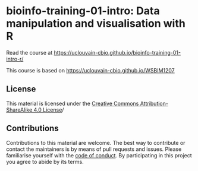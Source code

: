 # bioinfo-training-01-intro: Data manipulation and visualisation with R

Read the course at https://uclouvain-cbio.github.io/bioinfo-training-01-intro-r/

This course is based on https://uclouvain-cbio.github.io/WSBIM1207

## License

This material is licensed under the [Creative Commons
Attribution-ShareAlike 4.0
License](https://creativecommons.org/licenses/by-sa/4.0/)/

## Contributions

Contributions to this material are welcome. The best way to contribute
or contact the maintainers is by means of pull requests and
issues. Please familiarise yourself with the [code of
conduct](https://github.com/UCLouvain-CBIO/bioinfo-training-01-intro-r/blob/master/CONDUCT.md). By
participating in this project you agree to abide by its terms.
